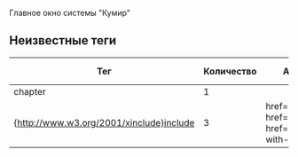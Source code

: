 Главное окно системы "Кумир"   


## Неизвестные теги

| Тег | Количество | Атрибуты | Родительские теги |
|-----|------------|----------|-------------------|
| chapter | 1 |  | None |
| {http://www.w3.org/2001/xinclude}include | 3 | href='buttons.xml', href='menu.xml', href='overview-with-tabs.xml' | chapter |